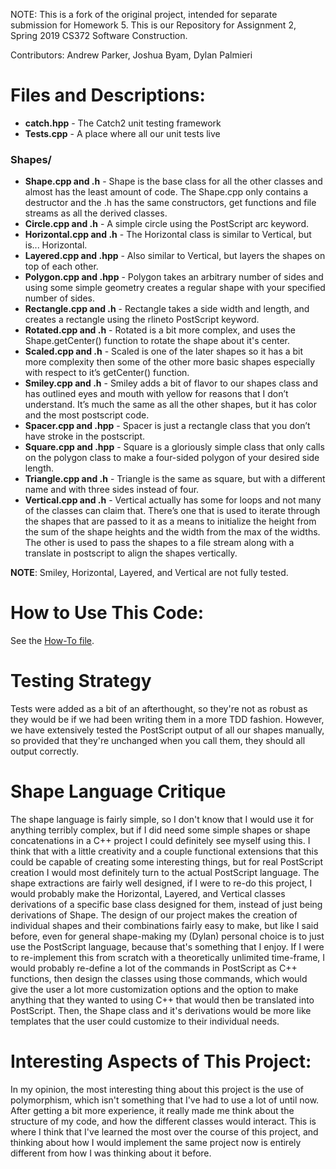 NOTE: This is a fork of the original project, intended for separate submission for Homework 5.
This is our Repository for Assignment 2, Spring 2019 CS372 Software Construction.

Contributors: Andrew Parker, Joshua Byam, Dylan Palmieri


# Files and Descriptions:

- **catch.hpp** - The Catch2 unit testing framework
- **Tests.cpp** - A place where all our unit tests live

### Shapes/

- **Shape.cpp and .h** - Shape is the base class for all the other classes and almost has the least amount of code. The Shape.cpp only contains a destructor and the .h has the same constructors, get functions and file streams as all the derived classes.
- **Circle.cpp and .h** - A simple circle using the PostScript arc keyword. 
- **Horizontal.cpp and .h** - The Horizontal class is similar to Vertical, but is... Horizontal.
- **Layered.cpp and .hpp** - Also similar to Vertical, but layers the shapes on top of each other.
- **Polygon.cpp and .hpp** - Polygon takes an arbitrary number of sides and using some simple geometry creates a regular shape with your specified number of sides.
- **Rectangle.cpp and .h** - Rectangle takes a side width and length, and creates a rectangle using the rlineto PostScript keyword.
- **Rotated.cpp and .h** - Rotated is a bit more complex, and uses the Shape.getCenter() function to rotate the shape about it's center.
- **Scaled.cpp and .h** - Scaled is one of the later shapes so it has a bit more complexity then some of the other more basic shapes especially with respect to it’s getCenter() function.
- **Smiley.cpp and .h** - Smiley adds a bit of flavor to our shapes class and has outlined eyes and mouth with yellow for reasons that I don’t understand. It’s much the same as all the other shapes, but it has color and the most postscript code.
- **Spacer.cpp and .hpp** - Spacer is just a rectangle class that you don’t have stroke in the postscript.
- **Square.cpp and .hpp** - Square is a gloriously simple class that only calls on the polygon class to make a four-sided polygon of your desired side length.
- **Triangle.cpp and .h** - Triangle is the same as square, but with a different name and with three sides instead of four.
- **Vertical.cpp and .h** - Vertical actually has some for loops and not many of the classes can claim that. There’s one that is used to iterate through the shapes that are passed to it as a means to initialize the height from the sum of the shape heights and the width from the max of the widths. The other is used to pass the shapes to a file stream along with a translate in postscript to align the shapes vertically.

**NOTE**: Smiley, Horizontal, Layered, and Vertical are not fully tested.

# How to Use This Code:

See the [How-To file](./How_To_Use_This_Code.md#how-to-use-this-code).

# Testing Strategy

Tests were added as a bit of an afterthought, so they're not as robust as they would be if we had been writing them in a more TDD fashion. However, we have extensively tested the PostScript output of all our shapes manually, so provided that they're unchanged when you call them, they should all output correctly.

# Shape Language Critique

The shape language is fairly simple, so I don't know that I would use it for anything terribly complex, but if I did need some simple shapes or shape concatenations in a C++ project I could definitely see myself using this. I think that with a little creativity and a couple functional extensions that this could be capable of creating some interesting things, but for real PostScript creation I would most definitely turn to the actual PostScript language. The shape extractions are fairly well designed, if I were to re-do this project, I would probably make the Horizontal, Layered, and Vertical classes derivations of a specific base class designed for them, instead of just being derivations of Shape. The design of our project makes the creation of individual shapes and their combinations fairly easy to make, but like I said before, even for general shape-making my (Dylan) personal choice is to just use the PostScript language, because that's something that I enjoy. If I were to re-implement this from scratch with a theoretically unlimited time-frame, I would probably re-define a lot of the commands in PostScript as C++ functions, then design the classes using those commands, which would give the user a lot more customization options and the option to make anything that they wanted to using C++ that would then be translated into PostScript. Then, the Shape class and it's derivations would be more like templates that the user could customize to their individual needs.


# Interesting Aspects of This Project:

In my opinion, the most interesting thing about this project is the use of polymorphism, which isn't something that I've had to use a lot of until now. After getting a bit more experience, it really made me think about the structure of my code, and how the different classes would interact. This is where I think that I've learned the most over the course of this project, and thinking about how I would implement the same project now is entirely different from how I was thinking about it before.

